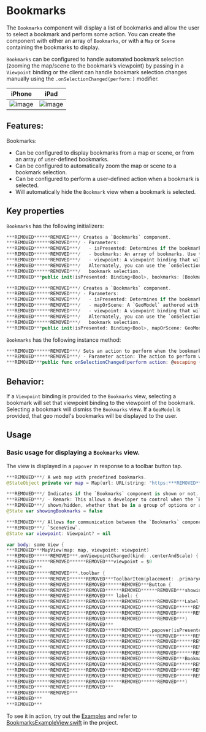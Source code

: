 # Bookmarks

The `Bookmarks` component will display a list of bookmarks and allow the user to select a bookmark and perform some action. You can create the component with either an array of `Bookmarks`, or with a `Map` or `Scene` containing the bookmarks to display.

`Bookmarks` can be configured to handle automated bookmark selection (zooming the map/scene to the bookmark’s viewpoint) by passing in a `Viewpoint` binding or the client can handle bookmark selection changes manually using the `.onSelectionChanged(perform:)` modifier.

|iPhone|iPad|
|:--:|:--:|
|![image](https:***REMOVED***user-images.githubusercontent.com/3998072/202765630-894bee44-a0c2-4435-86f4-c80c4cc4a0b9.png)|![image](https:***REMOVED***user-images.githubusercontent.com/3998072/202765729-91c52555-4677-4c2b-b62b-215e6c3790a6.png)|

## Features:

Bookmarks:

- Can be configured to display bookmarks from a map or scene, or from an array of user-defined bookmarks.
- Can be configured to automatically zoom the map or scene to a bookmark selection.
- Can be configured to perform a user-defined action when a bookmark is selected.
- Will automatically hide the `Bookmark` view when a bookmark is selected.

## Key properties

`Bookmarks` has the following initializers:

```swift
***REMOVED******REMOVED***/ Creates a `Bookmarks` component.
***REMOVED******REMOVED***/ - Parameters:
***REMOVED******REMOVED***/   - isPresented: Determines if the bookmarks list is presented.
***REMOVED******REMOVED***/   - bookmarks: An array of bookmarks. Use this when displaying bookmarks defined at runtime.
***REMOVED******REMOVED***/   - viewpoint: A viewpoint binding that will be updated when a bookmark is selected.
***REMOVED******REMOVED***/   Alternately, you can use the `onSelectionChanged(perform:)` modifier to handle
***REMOVED******REMOVED***/   bookmark selection.
***REMOVED***public init(isPresented: Binding<Bool>, bookmarks: [Bookmark], viewpoint: Binding<Viewpoint?>? = nil)
```

```swift
***REMOVED******REMOVED***/ Creates a `Bookmarks` component.
***REMOVED******REMOVED***/ - Parameters:
***REMOVED******REMOVED***/   - isPresented: Determines if the bookmarks list is presented.
***REMOVED******REMOVED***/   - mapOrScene: A `GeoModel` authored with pre-existing bookmarks.
***REMOVED******REMOVED***/   - viewpoint: A viewpoint binding that will be updated when a bookmark is selected.
***REMOVED******REMOVED***/   Alternately, you can use the `onSelectionChanged(perform:)` modifier to handle
***REMOVED******REMOVED***/   bookmark selection.
***REMOVED***public init(isPresented: Binding<Bool>, mapOrScene: GeoModel, viewpoint: Binding<Viewpoint?>? = nil)
```

`Bookmarks` has the following instance method:

```swift
***REMOVED******REMOVED***/ Sets an action to perform when the bookmark selection changes.
***REMOVED******REMOVED***/ - Parameter action: The action to perform when the bookmark selection has changed.
***REMOVED***public func onSelectionChanged(perform action: @escaping (Bookmark) -> Void) -> Bookmarks
```

## Behavior:

If a `Viewpoint` binding is provided to the `Bookmarks` view, selecting a bookmark will set that viewpoint binding to the viewpoint of the bookmark. Selecting a bookmark will dismiss the `Bookmarks` view. If a `GeoModel` is provided, that geo model's bookmarks will be displayed to the user.

## Usage

### Basic usage for displaying a `Bookmarks` view.
The view is displayed in a `popover` in response to a toolbar button tap.

```swift
***REMOVED***/ A web map with predefined bookmarks.
@StateObject private var map = Map(url: URL(string: "https:***REMOVED***www.arcgis.com/home/item.html?id=16f1b8ba37b44dc3884afc8d5f454dd2")!)!

***REMOVED***/ Indicates if the `Bookmarks` component is shown or not.
***REMOVED***/ - Remark: This allows a developer to control when the `Bookmarks` component is
***REMOVED***/ shown/hidden, whether that be in a group of options or a standalone button.
@State var showingBookmarks = false

***REMOVED***/ Allows for communication between the `Bookmarks` component and a `MapView` or
***REMOVED***/ `SceneView`.
@State var viewpoint: Viewpoint? = nil

var body: some View {
***REMOVED***MapView(map: map, viewpoint: viewpoint)
***REMOVED******REMOVED***.onViewpointChanged(kind: .centerAndScale) {
***REMOVED******REMOVED******REMOVED***viewpoint = $0
***REMOVED***
***REMOVED******REMOVED***.toolbar {
***REMOVED******REMOVED******REMOVED***ToolbarItem(placement: .primaryAction) {
***REMOVED******REMOVED******REMOVED******REMOVED***Button {
***REMOVED******REMOVED******REMOVED******REMOVED******REMOVED***showingBookmarks.toggle()
***REMOVED******REMOVED******REMOVED*** label: {
***REMOVED******REMOVED******REMOVED******REMOVED******REMOVED***Label(
***REMOVED******REMOVED******REMOVED******REMOVED******REMOVED******REMOVED***"Show Bookmarks",
***REMOVED******REMOVED******REMOVED******REMOVED******REMOVED******REMOVED***systemImage: "bookmark"
***REMOVED******REMOVED******REMOVED******REMOVED******REMOVED***)
***REMOVED******REMOVED******REMOVED***
***REMOVED******REMOVED******REMOVED******REMOVED***.popover(isPresented: $showingBookmarks) {
***REMOVED******REMOVED******REMOVED******REMOVED******REMOVED******REMOVED*** Display the `Bookmarks` components with a pre-defined
***REMOVED******REMOVED******REMOVED******REMOVED******REMOVED******REMOVED*** list of bookmarks. Passing in a `Viewpoint` binding
***REMOVED******REMOVED******REMOVED******REMOVED******REMOVED******REMOVED*** will allow the `Bookmarks` component to handle
***REMOVED******REMOVED******REMOVED******REMOVED******REMOVED******REMOVED*** bookmark selection.
***REMOVED******REMOVED******REMOVED******REMOVED******REMOVED***Bookmarks(
***REMOVED******REMOVED******REMOVED******REMOVED******REMOVED******REMOVED***isPresented: $showingBookmarks,
***REMOVED******REMOVED******REMOVED******REMOVED******REMOVED******REMOVED***mapOrScene: map,
***REMOVED******REMOVED******REMOVED******REMOVED******REMOVED******REMOVED***viewpoint: $viewpoint
***REMOVED******REMOVED******REMOVED******REMOVED******REMOVED***)
***REMOVED******REMOVED******REMOVED***
***REMOVED******REMOVED***
***REMOVED***
***REMOVED***
```

To see it in action, try out the [Examples](../../Examples) and refer to [BookmarksExampleView.swift](../../Examples/Examples/BookmarksExampleView.swift) in the project.

